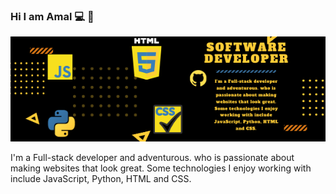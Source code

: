 
### Hi I am Amal 💻 👋


<img src="https://raw.githubusercontent.com/Amalcxc/Amalcxc/main/SOFTWARE%20DEVELOPER.png">


I'm a Full-stack developer and adventurous. who is passionate about making websites that look great. Some technologies I enjoy working with include JavaScript, Python, HTML and CSS.
